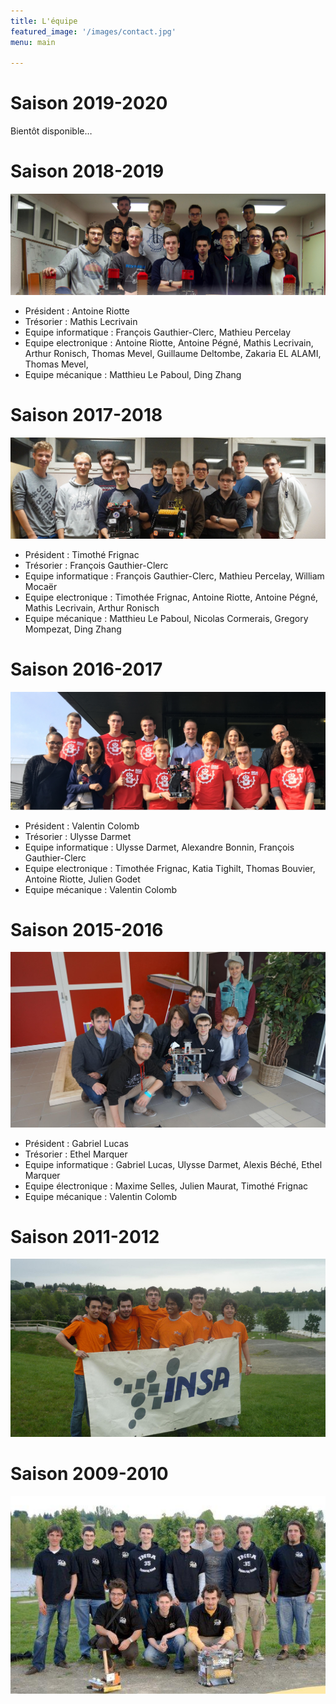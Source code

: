 ```yaml
---
title: L'équipe
featured_image: '/images/contact.jpg'
menu: main

---
```


# Saison 2019-2020

Bientôt disponible…


# Saison 2018-2019
![2019](/equipe/2019.jpg)
- Président : Antoine Riotte
- Trésorier : Mathis Lecrivain
- Equipe informatique : François Gauthier-Clerc, Mathieu Percelay
- Equipe electronique : Antoine Riotte, Antoine Pégné, Mathis Lecrivain, Arthur Ronisch, Thomas Mevel, Guillaume Deltombe, Zakaria EL ALAMI, Thomas Mevel, 
- Equipe mécanique : Matthieu Le Paboul, Ding Zhang


# Saison 2017-2018
![2018](/equipe/2018.jpg)

- Président : Timothé Frignac
- Trésorier : François Gauthier-Clerc
- Equipe informatique : François Gauthier-Clerc, Mathieu Percelay, William Mocaër
- Equipe electronique : Timothée Frignac, Antoine Riotte, Antoine Pégné, Mathis Lecrivain, Arthur Ronisch
- Equipe mécanique : Matthieu Le Paboul, Nicolas Cormerais, Gregory Mompezat, Ding Zhang



# Saison 2016-2017
![2017](/equipe/2017.jpg)

- Président : Valentin Colomb
- Trésorier  : Ulysse Darmet
- Equipe informatique : Ulysse Darmet, Alexandre Bonnin, François Gauthier-Clerc 
- Equipe electronique : Timothée Frignac, Katia Tighilt, Thomas Bouvier, Antoine Riotte, Julien Godet
- Equipe mécanique   : Valentin Colomb


# Saison 2015-2016
![2015](/equipe/2016.jpg)


- Président : Gabriel Lucas
- Trésorier  : Ethel Marquer
- Equipe informatique : Gabriel Lucas, Ulysse Darmet, Alexis Béché, Ethel Marquer
- Equipe électronique : Maxime Selles, Julien Maurat, Timothé Frignac
- Equipe mécanique   : Valentin Colomb


# Saison 2011-2012 

![2010](/equipe/2012.jpg)


# Saison 2009-2010 

![2010](/equipe/2010.jpg)